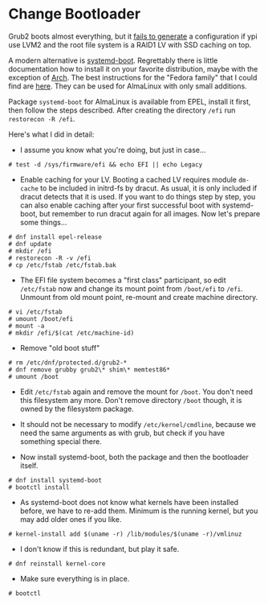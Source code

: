 # Change Bootloader

Grub2 boots almost everything, but it 
[fails to generate](https://savannah.gnu.org/bugs/?63796) a 
configuration if ypi use LVM2 and the root file system is a 
RAID1 LV with SSD caching on top.

A modern alternative is 
[systemd-boot](https://www.freedesktop.org/wiki/Software/systemd/systemd-boot/).
Regrettably there is little documentation how to install it on your
favorite distribution, maybe with the exception of 
[Arch](https://wiki.archlinux.org/title/systemd-boot).
The best instructions for the "Fedora family" that I could find are
[here](https://kowalski7cc.xyz/blog/systemd-boot-fedora-32/).
They can be used for AlmaLinux with only small additions.

Package `systemd-boot` for AlmaLinux is available from EPEL, install it 
first, then follow the steps described. After creating the directory
`/efi` run `restorecon -R /efi`.

Here's what I did in detail:

 * I assume you know what you're doing, but just in case...

```
# test -d /sys/firmware/efi && echo EFI || echo Legacy
```

 * Enable caching for your LV. Booting a cached LV requires module
   `dm-cache` to be included in initrd-fs by dracut. As usual, it is
   only included if dracut detects that it is used. If you want to
   do things step by step, you can also enable caching after your
   first successful boot with systemd-boot, but remember to run
   dracut again for all images. Now let's prepare some things...
   
``` 
# dnf install epel-release
# dnf update
# mkdir /efi
# restorecon -R -v /efi
# cp /etc/fstab /etc/fstab.bak
```

 * The EFI file system becomes a "first class" participant, so
   edit `/etc/fstab` now and change its mount point from
   `/boot/efi` to `/efi`. Unmount from old mount point, re-mount 
   and create machine directory.
 
```
# vi /etc/fstab
# umount /boot/efi 
# mount -a
# mkdir /efi/$(cat /etc/machine-id)
```

 * Remove "old boot stuff"
 
```
# rm /etc/dnf/protected.d/grub2-*
# dnf remove grubby grub2\* shim\* memtest86*
# umount /boot 
```

 * Edit `/etc/fstab` again and remove the mount for `/boot`. You don't
   need this filesystem any more. Don't remove
   directory `/boot` though, it is owned by the filesystem package.

 * It should not be necessary to modify `/etc/kernel/cmdline`, because 
   we need the same arguments as with grub, but check if you
   have something special there.

 * Now install systemd-boot, both the package and then the bootloader itself.
 
```
# dnf install systemd-boot
# bootctl install 
```

 * As systemd-boot does not know what kernels have been installed before,
   we have to re-add them. Minimum is the running kernel, but you
   may add older ones if you like.

```
# kernel-install add $(uname -r) /lib/modules/$(uname -r)/vmlinuz
```

 * I don't know if this is redundant, but play it safe.
 
```
# dnf reinstall kernel-core
```

 * Make sure everything is in place.
 
```
# bootctl 
```



